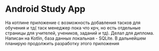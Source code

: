 # Android Study App
 На котлине приложение с возможность добавления тасков для обучения и тд( таск менеджер пока что крч, но есть отдельные страницы для учителей, учеников, заданий и тд).
 Делал для диплома. 
 Написан на Kotlin, база данных локальная - SQLite. 
 В дальнейшем планирую продолжить разработку этого приложения
